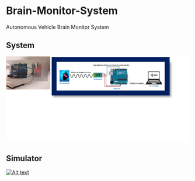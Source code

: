 # Brain-Monitor-System
Autonomous Vehicle Brain Monitor System

## System

![](image/system.png)
## Simulator
[![Alt text](https://img.youtube.com/vi/jtP-EtAEDgA&t=00s/0.jpg)](https://www.youtube.com/watch?v=jtP-EtAEDgA&t=00s)
